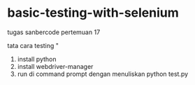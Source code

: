 # basic-testing-with-selenium

tugas sanbercode pertemuan 17

tata cara testing "
1. install python
2. install webdriver-manager
3. run di command prompt dengan menuliskan python test.py

